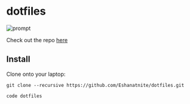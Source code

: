 dotfiles
===================

![prompt](http://images.thoughtbot.com/thoughtbot-dotfiles-prompt.png)

Check out the repo [here](https://github.com/Eshanatnite/dotfiles.git)

Install
-------

Clone onto your laptop:

    git clone --recursive https://github.com/Eshanatnite/dotfiles.git

    code dotfiles
